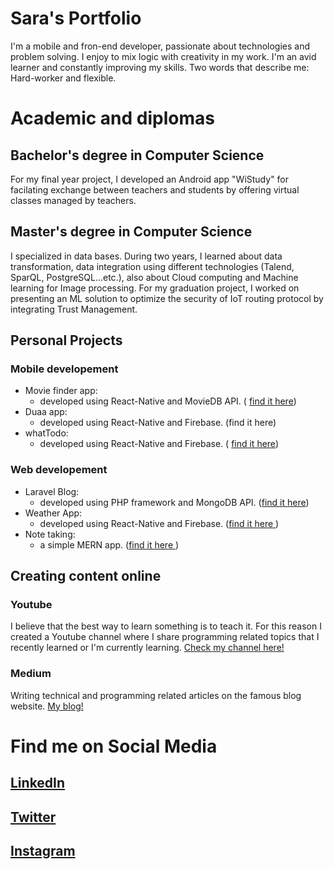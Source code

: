 # Sara's Portfolio
I'm a mobile and fron-end developer, passionate about technologies and problem solving. I enjoy to mix logic with creativity in my work. I'm an avid learner and constantly improving my skills. Two words that describe me: Hard-worker and flexible. 


#  Academic and diplomas

 

## Bachelor's degree in Computer Science

For my final year project, I developed an Android app "WiStudy" for facilating exchange between teachers and students by offering virtual classes managed by teachers. 

## Master's degree in Computer Science

I specialized in data bases. During two years, I learned about data transformation, data integration using different technologies (Talend, SparQL, PostgreSQL...etc.), also about Cloud computing and Machine learning for Image processing.
For my graduation project, I worked on presenting an ML solution to optimize the security of IoT routing protocol by integrating Trust Management. 
 

## Personal Projects

### Mobile developement

 - Movie finder app:  
   -  developed using React-Native and MovieDB API. ( [find it here](https://github.com/deGhost/findMyMovies))
 -   Duaa app: 
	 - developed using React-Native and Firebase. (find it here)
-   whatTodo: 
	 - developed using React-Native and Firebase. ( [find it here](https://github.com/deGhost/ToDo-AndroidApp-React-Native))

### Web developement
 - Laravel Blog:  
   -  developed using PHP framework and MongoDB API. ([find it here](https://github.com/deGhost/Laravel-Blog))
 -   Weather App: 
	 - developed using React-Native and Firebase. ([find it here ](https://github.com/deGhost/Weather-App-))
- Note taking: 
	- a simple MERN app. ([find it here ](https://github.com/deGhost/Note_Taking_Mern)) 

## Creating content online
### Youtube
I believe that the best way to learn something is to teach it. For this reason I created a Youtube channel where I share programming related topics that I recently learned or I'm currently learning.  [Check my channel here!](https://www.youtube.com/channel/UCOilWFnZq8VitNeABQpzOGQ)


### Medium
Writing technical and programming related articles on the famous blog website. [My blog!](https://medium.com/@codewithlek)

# Find me on Social Media
## [LinkedIn](https://www.linkedin.com/in/sara-hamlili/)
##  [Twitter](https://twitter.com/CodeWithLek)
##  [Instagram](https://www.instagram.com/codewithlek/)

